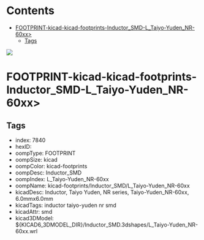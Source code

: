 



Contents
========

* [FOOTPRINT-kicad-kicad-footprints-Inductor_SMD-L_Taiyo-Yuden_NR-60xx>](#footprint-kicad-kicad-footprints-inductor_smd-l_taiyo-yuden_nr-60xx)
	* [Tags](#tags)
  
![][im]
# FOOTPRINT-kicad-kicad-footprints-Inductor_SMD-L_Taiyo-Yuden_NR-60xx>

## Tags

- index: 7840
- hexID: 
- oompType: FOOTPRINT
- oompSize: kicad
- oompColor: kicad-footprints
- oompDesc: Inductor_SMD
- oompIndex: L_Taiyo-Yuden_NR-60xx
- oompName: kicad-footprints/Inductor_SMD/L_Taiyo-Yuden_NR-60xx
- kicadDesc: Inductor, Taiyo Yuden, NR series, Taiyo-Yuden_NR-60xx, 6.0mmx6.0mm
- kicadTags: inductor taiyo-yuden nr smd
- kicadAttr: smd
- kicad3DModel: ${KICAD6_3DMODEL_DIR}/Inductor_SMD.3dshapes/L_Taiyo-Yuden_NR-60xx.wrl



[im]: image.png

